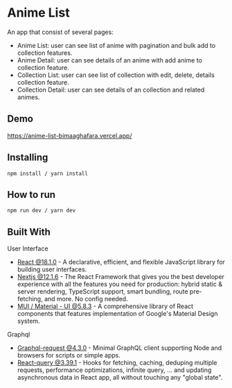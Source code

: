 # Anime List
An app that consist of several pages:
* Anime List: user can see list of anime with pagination and bulk add to collection features.
* Anime Detail: user can see details of an anime with add anime to collection feature.
* Collection List: user can see list of collection with edit, delete, details collection feature.
* Collection Detail: user can see details of an collection and related animes.


## Demo
https://anime-list-bimaaghafara.vercel.app/

## Installing
```
npm install / yarn install
```

## How to run
```
npm run dev / yarn dev
```

## Built With
User Interface
* [React @18.1.0](https://github.com/facebook/react) - A declarative, efficient, and flexible JavaScript library for building user interfaces.
* [Nextjs @12.1.6](https://github.com/vercel/next.js) - The React Framework that gives you the best developer experience with all the features you need for production: hybrid static & server rendering, TypeScript support, smart bundling, route pre-fetching, and more. No config needed.
* [MUI / Material - UI @5.8.3](https://github.com/mui/material-ui) - A comprehensive library of React components that features implementation of Google's Material Design system.

Graphql
* [Graphql-request @4.3.0](https://github.com/prisma-labs/graphql-request) - Minimal GraphQL client supporting Node and browsers for scripts or simple apps.
* [React-query @3.39.1](https://github.com/tannerlinsley/react-query) - Hooks for fetching, caching, deduping multiple requests, performance optimizations, infinite query, ... and updating asynchronous data in React app, all without touching any "global state".
